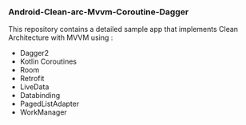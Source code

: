 ### Android-Clean-arc-Mvvm-Coroutine-Dagger

This repository contains a detailed sample app that implements Clean Architecture with MVVM  using :
* Dagger2
* Kotlin Coroutines
* Room
* Retrofit
* LiveData
* Databinding
* PagedListAdapter
* WorkManager

